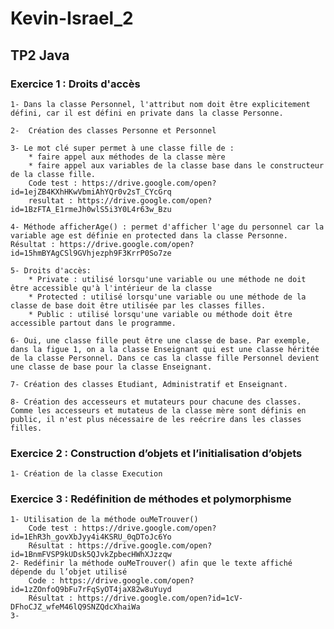 #	Kevin-Israel_2
##	TP2 Java

### Exercice 1 : Droits d'accès
	1- Dans la classe Personnel, l'attribut nom doit être explicitement défini, car il est défini en private dans la classe Personne.
	
	2-  Création des classes Personne et Personnel
	
	3- Le mot clé super permet à une classe fille de : 
		* faire appel aux méthodes de la classe mère
		* faire appel aux variables de la classe base dans le constructeur de la classe fille.
		Code test : https://drive.google.com/open?id=1ejZB4KXhHKwVbmiAhYQr0v2sT_CYcGrq
		resultat : https://drive.google.com/open?id=1BzFTA_E1rmeJh0wlS5i3Y0L4r63w_Bzu
	
	4- Méthode afficherAge() : permet d'afficher l'age du personnel car la variable age est définie en protected dans la classe Personne.
	Résultat : https://drive.google.com/open?id=15hmBYAgCSl9GVhjezph9F3KrrP0So7ze
	
	5- Droits d'accès:
		* Private : utilisé lorsqu'une variable ou une méthode ne doit être accessible qu'à l'intérieur de la classe
		* Protected : utilisé lorsqu'une variable ou une méthode de la classe de base doit être utilisée par les classes filles.
		* Public : utilisé lorsqu'une variable ou méthode doit être accessible partout dans le programme.

	6- Oui, une classe fille peut être une classe de base. Par exemple, dans la figue 1, on a la classe Enseignant qui est une classe héritée de la classe Personnel. Dans ce cas la classe fille Personnel devient une classe de base pour la classe Enseignant.
	
	7- Création des classes Etudiant, Administratif et Enseignant.

	8- Création des accesseurs et mutateurs pour chacune des classes. 
	Comme les accesseurs et mutateus de la classe mère sont définis en public, il n'est plus nécessaire de les reécrire dans les classes filles. 

### Exercice 2 : Construction d’objets et l’initialisation d’objets
	1- Création de la classe Execution

### Exercice 3 : Redéfinition de méthodes et polymorphisme
	1- Utilisation de la méthode ouMeTrouver()
		Code test : https://drive.google.com/open?id=1EhR3h_govXbJyy4i4KSRU_0qDToJc6Yo
		Résultat : https://drive.google.com/open?id=1BnmFVSP9kUDsk5QJvkZpbecHWhXJzzqw
	2- Redéfinir la méthode ouMeTrouver() afin que le texte affiché dépende du l’objet utilisé
		Code : https://drive.google.com/open?id=1zZOnfoQ9bFu7rFqSyOT4jaX82w8uYuyd
		Résultat : https://drive.google.com/open?id=1cV-DFhoCJZ_wfeM46lQ9SNZQdcXhaiWa
	3- 